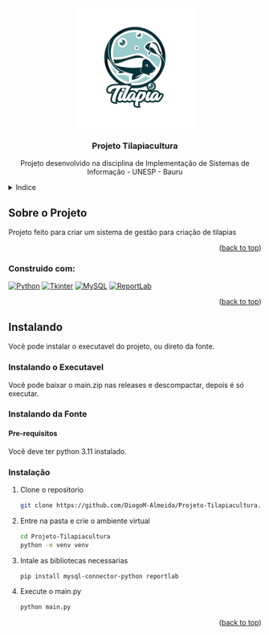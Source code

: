<!-- Improved compatibility of back to top link: See: https://github.com/othneildrew/Best-README-Template/pull/73 -->
<a name="readme-top"></a>
<!--
*** Thanks for checking out the Best-README-Template. If you have a suggestion
*** that would make this better, please fork the repo and create a pull request
*** or simply open an issue with the tag "enhancement".
*** Don't forget to give the project a star!
*** Thanks again! Now go create something AMAZING! :D
-->



<!-- PROJECT SHIELDS -->
<!--
*** I'm using markdown "reference style" links for readability.
*** Reference links are enclosed in brackets [ ] instead of parentheses ( ).
*** See the bottom of this document for the declaration of the reference variables
*** for contributors-url, forks-url, etc. This is an optional, concise syntax you may use.
*** https://www.markdownguide.org/basic-syntax/#reference-style-links
-->

<!-- PROJECT LOGO -->
<br />
<div align="center">
  <a href="https://github.com/DiogoM-Almeida/Projeto-Tilapiacultura">
    <img src="Imagens/logo.png" alt="Logo" width="240" height="240">
  </a>

<h3 align="center">Projeto Tilapiacultura</h3>

  <p align="center">
    Projeto desenvolvido na disciplina de Implementação de Sistemas de Informação - UNESP - Bauru
  </p>
</div>



<!-- TABLE OF CONTENTS -->
<details>
  <summary>Indice</summary>
  <ol>
    <li>
      <a href="#sobre-o-projeto">Sobre o Projeto</a>
      <ul>
        <li><a href="#construido-com">Construido Com:</a></li>
      </ul>
    </li>
    <li>
      <a href="#instalando">Instalando</a>
      <ul>
        <li><a href="#instalando-o-executavel">Instalando o executavel</a></li>
        <li><a href="#instalando-da-fonte">Instalação para Desenvolvimento</a></li>
        <ul>
          <li><a href="#pre-requisitos">Pre-requisitos</a></li>
          <li><a href="#Instalação">Intsalação</a></li>
        </ul>
      </ul>
    </li>
  </ol>
</details>



<!-- ABOUT THE PROJECT -->
## Sobre o Projeto

Projeto feito para criar um sistema de gestão para criação de tilapias

<p align="right">(<a href="#readme-top">back to top</a>)</p>



### Construido com:
[![Python](https://img.shields.io/badge/Python-3.6%2B-blue.svg)](https://www.python.org/)
[![Tkinter](https://img.shields.io/badge/Tkinter-Yes-green.svg)](https://docs.python.org/3/library/tkinter.html)
[![MySQL](https://img.shields.io/badge/MySQL-Yes-blue.svg)](https://www.mysql.com/)
[![ReportLab](https://img.shields.io/badge/ReportLab-Yes-orange.svg)](https://www.reportlab.com/)

<p align="right">(<a href="#readme-top">back to top</a>)</p>



<!-- GETTING STARTED -->
## Instalando

Você pode instalar o executavel do projeto, ou direto da fonte.

### Instalando o Executavel

Você pode baixar o main.zip nas releases e descompactar, depois é só executar.

### Instalando da Fonte

#### Pre-requisitos

Você deve ter python 3.11 instalado.

### Instalação

1. Clone o repositorio
   ```sh
   git clone https://github.com/DiogoM-Almeida/Projeto-Tilapiacultura.git
   ```
2. Entre na pasta e crie o ambiente virtual
   ```sh
   cd Projeto-Tilapiacultura
   python -m venv venv
   ```
3. Intale as bibliotecas necessarias
   ```sh
   pip install mysql-connector-python reportlab
   ```
4. Execute o main.py
   ```sh
   python main.py
   ```

<p align="right">(<a href="#readme-top">back to top</a>)</p>
